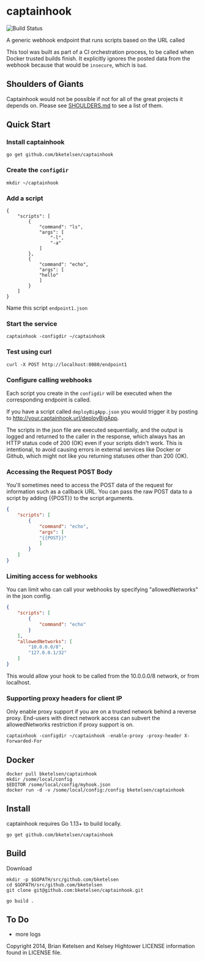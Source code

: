 # captainhook

![Build Status](https://github.com/bketelsen/captainhook/workflows/Build%20Go/badge.svg?branch=master)

A generic webhook endpoint that runs scripts based on the URL called

This tool was built as part of a CI orchestration process, to be called when
Docker trusted builds finish.  It explicitly ignores the posted data from the webhook
because that would be `insecure`, which is `bad`. 

## Shoulders of Giants

Captainhook would not be possible if not for all of the great projects it depends on. Please see [SHOULDERS.md](SHOULDERS.md) to see a list of them.

## Quick Start

### Install captainhook

`go get github.com/bketelsen/captainhook`

### Create the `configdir`

```
mkdir ~/captainhook
```

### Add a script 

```
{
    "scripts": [
        {
            "command": "ls",
            "args": [
                "-l",
                "-a"
            ]
        },
        {
            "command": "echo",
            "args": [
		    "hello"
		    ]
        }
    ]
}
```
Name this script `endpoint1.json`

### Start the service

```
captainhook -configdir ~/captainhook
```

### Test using curl

```
curl -X POST http://localhost:8080/endpoint1
```

### Configure calling webhooks
Each script you create in the `configdir` will be executed when
the corresponding endpoint is called. 

If you have a script called `deployBigApp.json` you would trigger
it by posting to http://your.captainhook.url/deployBigApp.

The scripts in the json file are executed sequentially, and the output is logged
and returned to the caller in the response, which always has an HTTP status code
of 200 (OK) even if your scripts didn't work.  This is intentional, to avoid causing
errors in external services like Docker or Github, which might not like you returning
statuses other than 200 (OK).

### Accessing the Request POST Body 
You'll sometimes need to access the POST data of the request for information such as a callback URL. 
You can pass the raw POST data to a script by adding {{POST}} to the script arguments.

```json
{
    "scripts": [
        {
            "command": "echo",
            "args": [
            "{{POST}}"
            ]
        }
    ]
}
``` 

### Limiting access for webhooks
You can limit who can call your webhooks by specifying "allowedNetworks" in the json config.

```json
{
    "scripts": [
        {
            "command": "echo"
        }
    ],
    "allowedNetworks": [
        "10.0.0.0/8",
        "127.0.0.1/32"
    ]
}
```
This would allow your hook to be called from the 10.0.0.0/8 network, or from localhost.

### Supporting proxy headers for client IP

Only enable proxy support if you are on a trusted network behind a reverse proxy. End-users with direct network access can subvert the allowedNetworks restriction if proxy support is on.
```
captainhook -configdir ~/captainhook -enable-proxy -proxy-header X-Forwarded-For
```

## Docker
```
docker pull bketelsen/captainhook
mkdir /some/local/config
$EDITOR /some/local/config/myhook.json
docker run -d -v /some/local/config:/config bketelsen/captainhook
```

## Install

captainhook requires Go 1.13+ to build locally.

`go get github.com/bketelsen/captainhook`

## Build

Download

```
mkdir -p $GOPATH/src/github.com/bketelsen
cd $GOPATH/src/github.com/bketelsen
git clone git@github.com:bketelsen/captainhook.git
```

```
go build .
```
## To Do

- more logs


Copyright 2014, Brian Ketelsen and Kelsey Hightower
LICENSE information found in LICENSE file.
